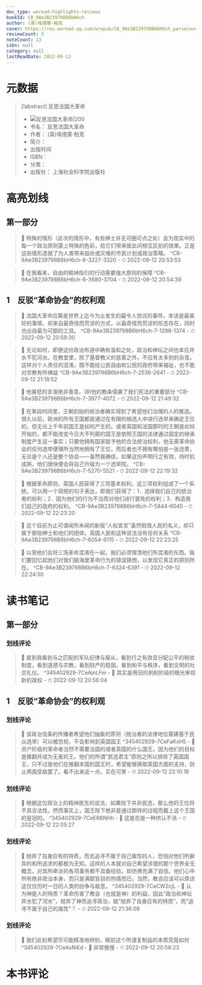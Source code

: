 ```yaml
---
doc_type: weread-highlights-reviews
bookId: CB_9Ae3B239798B6bH6ch
author: (英)埃德蒙·柏克
cover: https://res.weread.qq.com/wrepub/CB_9Ae3B239798B6bH6ch_parsecover
reviewCount: 5
noteCount: 13
isbn: null
category: null
lastReadDate: 2022-09-12
---
```

# 元数据
> [!abstract] 反思法国大革命
> - ![ 反思法国大革命|200](https://res.weread.qq.com/wrepub/CB_9Ae3B239798B6bH6ch_parsecover)
> - 书名： 反思法国大革命
> - 作者： (英)埃德蒙·柏克
> - 简介： 
> - 出版时间 
> - ISBN： 
> - 分类： 
> - 出版社： 上海社会科学院出版社

# 高亮划线

## 第一部分


> 📌 特殊的情形（此次的情形中，有些绅士并无可圈可点之处）会为现实中的每一个政治原则蒙上特殊的色彩，给它们带来彼此间相互区别的效果。正是这些情形造就了为人类带来益处或灾难的市民计划或政治策略。 ^CB-9Ae3B239798B6bH6ch-6-3227-3320
    - ⏱ 2022-09-12 20:53:53 

> 📌 在我看来，自由的精神指引的行动需要强大原则的保障 ^CB-9Ae3B239798B6bH6ch-6-3680-3704
    - ⏱ 2022-09-12 20:54:39 
 
## 1　反驳“革命协会”的权利观

 

> 📌 法国大革命应算是世界上迄今为止发生的最令人惊诧的事件。本该是最美好的事情，却来自最奇怪而荒谬的方式，以最奇怪而荒谬的形态存在，同时也出自最为可鄙的工具。 ^CB-9Ae3B239798B6bH6ch-7-1298-1374
    - ⏱ 2022-09-12 20:59:30 

> 📌 无论如何，即便这份政治布道中确有温和之处，政治和神坛之间也本应井水不犯河水。在教堂里，除了基督教义的慈善之外，不应有太多别的杂音。这样对个人责任的混淆，既不能给公民自由和公民的政府带来福祉，也不能对宗教有所裨益 ^CB-9Ae3B239798B6bH6ch-7-2536-2641
    - ⏱ 2022-09-12 21:18:52 

> 📌 他暴怒的言语绝非善意。(8)他的教条侵袭了我们宪法的重要部分 ^CB-9Ae3B239798B6bH6ch-7-3977-4072
    - ⏱ 2022-09-12 21:49:32 
 
 

> 📌 在某段时间里，王朝初始的统治者确实得到了希望他们治理的人的推选。很久以前，欧洲的所有王国都是通过在有限的候选人中进行选举来确定王位的。但无论上千年前国王是如何产生的，或者英国和法国那时的王朝是如何开始的，都不能改变今日大不列颠的国王是依照王国的法律通过固定的继承制度产生这一事实；只要他拥有国家赋予他的合法统治权利，他无需革命协会的任何选举便理所当然地拥有了王位，而后者也不拥有哪怕是一张选票，无论是个人还是整个协会——虽然我确信，如果这份声明行之有效，待时机成熟，他们很快便会将自己升级为一个选举院。 ^CB-9Ae3B239798B6bH6ch-7-5270-5521
    - ⏱ 2022-09-12 22:19:32 

> 📌 根据革命原则，英国人民获得了三项基本权利，这三项权利组成了一个系统，可以用一个简短的句子表达，即我们获得了：1．选择我们自己的统治者的权利；2．因为他们的行为不当而对他们进行罢免的权利；3．构造我们自己的政府的权利。 ^CB-9Ae3B239798B6bH6ch-7-5844-6045
    - ⏱ 2022-09-12 22:23:20 

> 📌 这个目前为止可谓闻所未闻的新版“人权宣言”虽然假借人民的名义，却只属于那些绅士和他们的团体。英国人民和这种说法没有任何关系 ^CB-9Ae3B239798B6bH6ch-7-6054-6115
    - ⏱ 2022-09-12 22:23:25 

> 📌 以至他们会将三场革命混淆在一起。我们必须理清他们所混淆的东西。我们要回忆起他们对我们脑海里革命行为的错误猜想，以发现它真正的原则所在。 ^CB-9Ae3B239798B6bH6ch-7-6324-6391
    - ⏱ 2022-09-12 22:24:50 
# 读书笔记

## 第一部分

### 划线评论
> 📌 直到我看到与之匹配的军队纪律与服从，看到行之有效且分配公平的税收制度，看到道德与宗教，看到财产的稳固，看到和平与秩序，看到文明的社交礼仪。  ^345402929-7CeAjnLFm
    - 💭 其实是用旧的剥削阶级的眼光审视新的政权
    - ⏱ 2022-09-12 20:56:04
   
## 1　反驳“革命协会”的权利观

### 划线评论
> 📌 该政治信条的传播者希望他们抽象的原则（统治者的法律地位需建基于民众选举）可以被忽视，不会影响到英国国王  ^345402929-7CeFaKxH5
    - 💭 资产阶级的革命者当然不需要法国的或者英国的什么国王，因为他们的目标是推翻并成为无冕的王。他们的所谓“民选君主”原则之所以排除了英国国王，只不过是他们在推翻本国的国王时，希望能够换取英国方面的支持，防止两面受敌罢了。看不出来这一点，实在可笑
    - ⏱ 2022-09-12 22:10:18

### 划线评论
> 📌 根据这位政治上的精神医生的说法，如果陛下并非民选，那么他的王位将不具合法性。然而事实上，国王陛下绝非是通过那样的过程而戴上这个王国的皇冠的。  ^345402929-7CeER6NHh
    - 💭 这是否是一种供认不讳
    - ⏱ 2022-09-12 22:05:27

### 划线评论
> 📌 抛弃了自身应有的特质，而去追寻不属于自己属性的人，恐怕对他们所摒弃的和所追求的都极为无知。这样的人本就对自己希望涉猎的那个世界全无概念，对其所牵涉的各项事务都不具备经验，却仿佛充满了自信。他们心中所有绝非政治本身，而只是满腔盲目的热情而已。当然，教会应该可以原谅这仅仅历时一日的人类的纷争与敌意。  ^345402929-7CeCW2cjL
    - 💭 认为神是人的特质？革命伤害了教会（也就是神）的利益，因此“政治和神坛井水犯了河水”，抛弃了神而追寻政治，就“抛弃了自身应有的特质”，而“追寻不属于自己的属性”？
    - ⏱ 2022-09-12 21:36:08

### 划线评论
> 📌 我们此刻希望尽可能精准地辨别，眼前这个所谓复制品的本质究竟如何  ^345402929-7CeAsNiEd
    - 💭 非常傲慢
    - ⏱ 2022-09-12 20:58:23
   
# 本书评论
